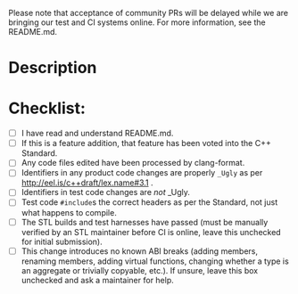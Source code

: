 Please note that acceptance of community PRs will be delayed while we are
bringing our test and CI systems online. For more information, see the
README.md.

# Description

# Checklist:

- [ ] I have read and understand README.md.
- [ ] If this is a feature addition, that feature has been voted into the C++
  Standard.
- [ ] Any code files edited have been processed by clang-format.
- [ ] Identifiers in any product code changes are properly `_Ugly` as per
  http://eel.is/c++draft/lex.name#3.1 .
- [ ] Identifiers in test code changes are *not* _Ugly.
- [ ] Test code `#include`s the correct headers as per the Standard, not just
  what happens to compile.
- [ ] The STL builds and test harnesses have passed (must be manually verified
  by an STL maintainer before CI is online, leave this unchecked for initial
  submission).
- [ ] This change introduces no known ABI breaks (adding members, renaming
  members, adding virtual functions, changing whether a type is an aggregate or
  trivially copyable, etc.). If unsure, leave this box unchecked and ask a
  maintainer for help.
